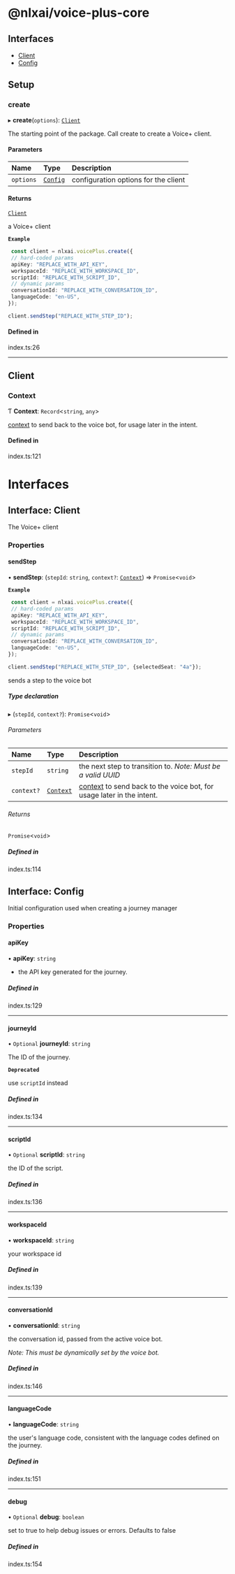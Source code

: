 
<a name="readmemd"></a>

# @nlxai/voice-plus-core

## Interfaces

- [Client](#interfacesclientmd)
- [Config](#interfacesconfigmd)

## Setup

### create

▸ **create**(`options`): [`Client`](#interfacesclientmd)

The starting point of the package. Call create to create a Voice+ client.

#### Parameters

| Name | Type | Description |
| :------ | :------ | :------ |
| `options` | [`Config`](#interfacesconfigmd) | configuration options for the client |

#### Returns

[`Client`](#interfacesclientmd)

a Voice+ client

**`Example`**

```typescript
 const client = nlxai.voicePlus.create({
 // hard-coded params
 apiKey: "REPLACE_WITH_API_KEY",
 workspaceId: "REPLACE_WITH_WORKSPACE_ID",
 scriptId: "REPLACE_WITH_SCRIPT_ID",
 // dynamic params
 conversationId: "REPLACE_WITH_CONVERSATION_ID",
 languageCode: "en-US",
});

client.sendStep("REPLACE_WITH_STEP_ID");
```

#### Defined in

index.ts:26

___

## Client

### Context

Ƭ **Context**: `Record`\<`string`, `any`\>

[context](https://docs.studio.nlx.ai/workspacesettings/documentation-settings/settings-context-attributes) to send back to the voice bot, for usage later in the intent.

#### Defined in

index.ts:121


<a name="indexmd"></a>


# Interfaces


<a name="interfacesclientmd"></a>

## Interface: Client

The Voice+ client

### Properties

#### sendStep

• **sendStep**: (`stepId`: `string`, `context?`: [`Context`](#context)) => `Promise`\<`void`\>

**`Example`**

```typescript
 const client = nlxai.voicePlus.create({
 // hard-coded params
 apiKey: "REPLACE_WITH_API_KEY",
 workspaceId: "REPLACE_WITH_WORKSPACE_ID",
 scriptId: "REPLACE_WITH_SCRIPT_ID",
 // dynamic params
 conversationId: "REPLACE_WITH_CONVERSATION_ID",
 languageCode: "en-US",
});

client.sendStep("REPLACE_WITH_STEP_ID", {selectedSeat: "4a"});
```
sends a step to the voice bot

##### Type declaration

▸ (`stepId`, `context?`): `Promise`\<`void`\>

###### Parameters

| Name | Type | Description |
| :------ | :------ | :------ |
| `stepId` | `string` | the next step to transition to. _Note: Must be a valid UUID_ |
| `context?` | [`Context`](#context) | [context](https://docs.studio.nlx.ai/workspacesettings/documentation-settings/settings-context-attributes) to send back to the voice bot, for usage later in the intent. |

###### Returns

`Promise`\<`void`\>

##### Defined in

index.ts:114


<a name="interfacesconfigmd"></a>

## Interface: Config

Initial configuration used when creating a journey manager

### Properties

#### apiKey

• **apiKey**: `string`

* the API key generated for the journey.

##### Defined in

index.ts:129

___

#### journeyId

• `Optional` **journeyId**: `string`

The ID of the journey.

**`Deprecated`**

use `scriptId` instead

##### Defined in

index.ts:134

___

#### scriptId

• `Optional` **scriptId**: `string`

the ID of the script.

##### Defined in

index.ts:136

___

#### workspaceId

• **workspaceId**: `string`

your workspace id

##### Defined in

index.ts:139

___

#### conversationId

• **conversationId**: `string`

the conversation id, passed from the active voice bot.

_Note: This must be dynamically set by the voice bot._

##### Defined in

index.ts:146

___

#### languageCode

• **languageCode**: `string`

the user's language code, consistent with the language codes defined on the journey.

##### Defined in

index.ts:151

___

#### debug

• `Optional` **debug**: `boolean`

set to true to help debug issues or errors. Defaults to false

##### Defined in

index.ts:154
